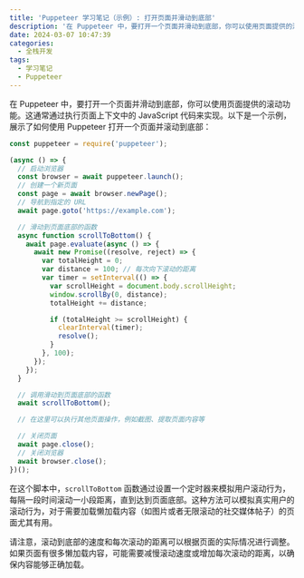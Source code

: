```yaml
---
title: 'Puppeteer 学习笔记（示例）: 打开页面并滑动到底部'
description: '在 Puppeteer 中，要打开一个页面并滑动到底部，你可以使用页面提供的滚动功能。这通常通过执行页面上下文中的 JavaScript 代码来实现。本文是介绍了一个示例，展示了如何使用 Puppeteer 打开一个页面并滚动到底部'
date: 2024-03-07 10:47:39
categories:
  - 全栈开发
tags:
  - 学习笔记
  - Puppeteer
---
```


在 Puppeteer 中，要打开一个页面并滑动到底部，你可以使用页面提供的滚动功能。这通常通过执行页面上下文中的 JavaScript 代码来实现。以下是一个示例，展示了如何使用 Puppeteer 打开一个页面并滚动到底部：

```javascript
const puppeteer = require('puppeteer');

(async () => {
  // 启动浏览器
  const browser = await puppeteer.launch();
  // 创建一个新页面
  const page = await browser.newPage();
  // 导航到指定的 URL
  await page.goto('https://example.com');

  // 滑动到页面底部的函数
  async function scrollToBottom() {
    await page.evaluate(async () => {
      await new Promise((resolve, reject) => {
        var totalHeight = 0;
        var distance = 100; // 每次向下滚动的距离
        var timer = setInterval(() => {
          var scrollHeight = document.body.scrollHeight;
          window.scrollBy(0, distance);
          totalHeight += distance;

          if (totalHeight >= scrollHeight) {
            clearInterval(timer);
            resolve();
          }
        }, 100);
      });
    });
  }

  // 调用滑动到页面底部的函数
  await scrollToBottom();

  // 在这里可以执行其他页面操作，例如截图、提取页面内容等

  // 关闭页面
  await page.close();
  // 关闭浏览器
  await browser.close();
})();
```

在这个脚本中，`scrollToBottom` 函数通过设置一个定时器来模拟用户滚动行为，每隔一段时间滚动一小段距离，直到达到页面底部。这种方法可以模拟真实用户的滚动行为，对于需要加载懒加载内容（如图片或者无限滚动的社交媒体帖子）的页面尤其有用。

请注意，滚动到底部的速度和每次滚动的距离可以根据页面的实际情况进行调整。如果页面有很多懒加载内容，可能需要减慢滚动速度或增加每次滚动的距离，以确保内容能够正确加载。
